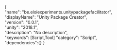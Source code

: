 
{                                                                                
  "name": "be.eloiexperiments.unitypackagefacilitator",                              
  "displayName": "Unity Package Creator",                        
  "version": "0.0.1",                         
  "unity": "2018.1",                             
  "description": "No description",              
  "keywords": [Script,Tool]
  "category": "Script",                   
  "dependencies":{}
}                                                                                